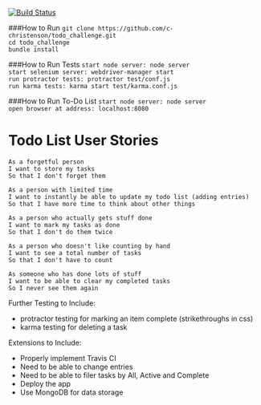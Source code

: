 [![Build Status](https://travis-ci.org/c-christenson/todo_challenge.svg?branch=master)](https://travis-ci.org/c-christenson/todo_challenge)

###How to Run
`git clone https://github.com/c-christenson/todo_challenge.git`  
`cd todo_challenge`  
`bundle install`  

###How to Run Tests
`start node server: node server`  
`start selenium server: webdriver-manager start`  
`run protractor tests: protractor test/conf.js`  
`run karma tests: karma start test/karma.conf.js`  


###How to Run To-Do List
`start node server: node server`  
`open browser at address: localhost:8080`  

# Todo List User Stories

```
As a forgetful person
I want to store my tasks
So that I don't forget them

As a person with limited time
I want to instantly be able to update my todo list (adding entries)
So that I have more time to think about other things

As a person who actually gets stuff done
I want to mark my tasks as done
So that I don't do them twice

As a person who doesn't like counting by hand
I want to see a total number of tasks
So that I don't have to count

As someone who has done lots of stuff
I want to be able to clear my completed tasks
So I never see them again
```

Further Testing to Include:
* protractor testing for marking an item complete (strikethroughs in css)
* karma testing for deleting a task

Extensions to Include:

* Properly implement Travis CI
* Need to be able to change entries
* Need to be able to filer tasks by All, Active and Complete
* Deploy the app
* Use MongoDB for data storage



